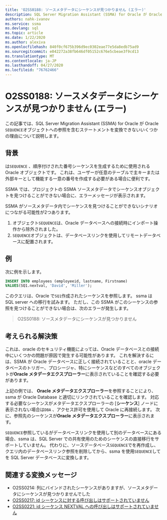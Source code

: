 ```yaml
---
title: 'O2SS0188: ソースメタデータにシーケンスが見つかりません (エラー)'
description: SQL Server Migration Assistant (SSMA) for Oracle が Oracle シーケンスオブジェクトへの参照を含むステートメントを変換できない理由について説明します。
authors: nahk-ivanov
ms.service: ssma
ms.devlang: sql
ms.topic: article
ms.date: 1/22/2020
ms.author: alexiva
ms.openlocfilehash: 840f0cf675b396d9ec0302eae77e5da8edb75ad9
ms.sourcegitcommit: e042272a38fb646df05152c676e5cbeae3f9cd13
ms.translationtype: MT
ms.contentlocale: ja-JP
ms.lasthandoff: 04/27/2020
ms.locfileid: "76762466"
---
```

# <a name="o2ss0188-sequence-not-found-in-source-metadata-error"></a>O2SS0188: ソースメタデータにシーケンスが見つかりません (エラー)

この記事では、SQL Server Migration Assistant (SSMA) for Oracle が Oracle `SEQUENCE`オブジェクトへの参照を含むステートメントを変換できないいくつかの理由について説明します。

## <a name="background"></a>背景

は`SEQUENCE` 、順序付けされた番号シーケンスを生成するために使用される Oracle オブジェクトです。 これは、ユーザーが任意のテーブルで主キーまたは外部キーとして機能する一意の番号を作成する必要がある場合に便利です。

SSMA では、プロジェクトの SSMA ソースメタデータでシーケンスオブジェクトを見つけることができない場合に、エラーメッセージが表示されます。

SSMA がソースメタデータ内でシーケンスを見つけることができないシナリオにつながる可能性が2つあります。

1. オブジェクト`SEQUENCE`は、Oracle データベースへの接続時にインポート操作から除外されました。
2. `SEQUENCE`オブジェクトは、データベースリンクを使用してリモートデータベースに配置されます。

## <a name="example"></a>例

次に例を示します。

```sql
INSERT INTO employees (employeeid, lastname, Firstname)
VALUES(SQ1.nextval, 'David', 'Miller');
```

このクエリは、Oracle で`SQ1`作成されたシーケンスを参照します。 ssma は SQL server への移行を試みます。 ただし、この SSMA がこのシーケンスの参照を見つけることができない場合は、次のエラーが発生します。

> O2SS0188: ソースメタデータにシーケンスが見つかりません

## <a name="possible-remedies"></a>考えられる解決策

これは、oracle のセキュリティ機能によっては、Oracle データベースとの接続中にいくつかの問題が原因で発生する可能性があります。 これを解決するには、SSMA が Oracle データベースに正しく接続されていることと、oracle データベースのトリガー、プロシージャ、特にシーケンスなどのすべてのオブジェクトが**Oracle メタデータエクスプローラー**に表示されていることを確認する必要があります。

上記の例では、 **Oracle メタデータエクスプローラー**を参照することにより、ssma が Oracle Database と適切にリンクされていることを確認します。 対応する必要なシーケンスがメタデータエクスプローラーの [**シーケンス**] ノードに表示されない場合は`DBA` 、アクセス許可を使用して Oracle に再接続します。 次に、参照先のシーケンスが**Oracle メタデータエクスプローラー**に表示されます。

`SEQUENCE`参照しているがデータベースリンクを使用して別のデータベースにある場合、ssma は、SQL Server での共有使用のためのシーケンスの直接移行をサポートしていません。 代わりに、ソースデータベース`SEQUENCE`でを再作成し、クエリ内のデータベースリンク参照を削除してから、ssma を使用`SEQUENCE`してを SQL Server データベースに変換します。

## <a name="related-conversion-messages"></a>関連する変換メッセージ

* O2SS0214: 列にバインドされたシーケンスがありますが、ソースメタデータにシーケンスが見つかりませんでした
* [O2SS0217: id シーケンスに対する呼び出しはサポートされていません](o2ss0217.md)
* [O2SS0221: id シーケンス NEXTVAL への呼び出しはサポートされていません](o2ss0221.md)
